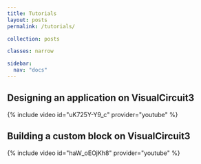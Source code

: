 ```yaml
---
title: Tutorials
layout: posts
permalink: /tutorials/

collection: posts

classes: narrow

sidebar:
  nav: "docs"
---
```


## Designing an application on VisualCircuit3

{% include video id="uK725Y-Y9_c" provider="youtube" %}

## Building a custom block on VisualCircuit3

{% include video id="haW_oEOjKh8" provider="youtube" %}
